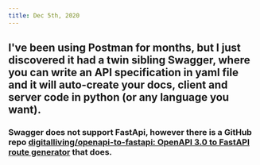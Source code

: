```yaml
---
title: Dec 5th, 2020
---
```


## I've been using Postman for months, but I just discovered it had a twin sibling Swagger, where you can write an API specification in yaml file and it will auto-create your docs, client and server code in python (or any language you want).
### Swagger does not support FastApi, however there is a GitHub repo [digitalliving/openapi-to-fastapi: OpenAPI 3.0 to FastAPI route generator](https://github.com/digitalliving/openapi-to-fastapi) that does.
###
